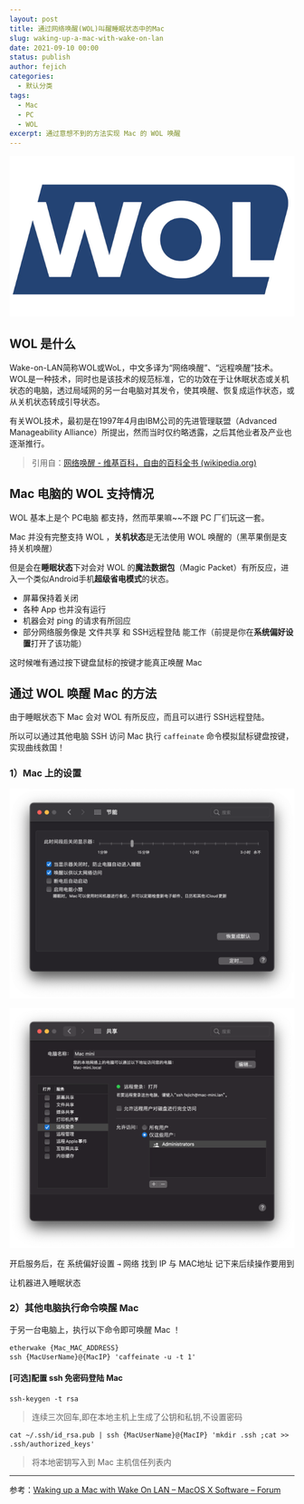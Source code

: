 ```yaml
---
layout: post
title: 通过网络唤醒(WOL)叫醒睡眠状态中的Mac
slug: waking-up-a-mac-with-wake-on-lan
date: 2021-09-10 00:00
status: publish
author: fejich
categories: 
  - 默认分类
tags: 
  - Mac
  - PC
  - WOL
excerpt: 通过意想不到的方法实现 Mac 的 WOL 唤醒
---
```


![WOL](通过网络唤醒(WOL)叫醒睡眠状态中的Mac.assets/WOL.png)

## WOL 是什么

Wake-on-LAN简称WOL或WoL，中文多译为“网络唤醒”、“远程唤醒”技术。WOL是一种技术，同时也是该技术的规范标准，它的功效在于让休眠状态或关机状态的电脑，透过局域网的另一台电脑对其发令，使其唤醒、恢复成运作状态，或从关机状态转成引导状态。

有关WOL技术，最初是在1997年4月由IBM公司的先进管理联盟（Advanced Manageability Alliance）所提出，然而当时仅约略透露，之后其他业者及产业也逐渐推行。

> 引用自：[网络唤醒 - 维基百科，自由的百科全书 (wikipedia.org)](https://zh.wikipedia.org/wiki/網路喚醒)



## Mac 电脑的 WOL 支持情况

WOL 基本上是个 PC电脑 都支持，然而苹果嘛~~不跟 PC 厂们玩这一套。

Mac 并没有完整支持 WOL ，**关机状态**是无法使用 WOL 唤醒的（黑苹果倒是支持关机唤醒）

但是会在**睡眠状态**下对会对 WOL 的**魔法数据包**（Magic Packet）有所反应，进入一个类似Android手机**超级省电模式**的状态。

+ 屏幕保持着关闭
+ 各种 App 也并没有运行
+ 机器会对 ping 的请求有所回应
+ 部分网络服务像是 文件共享 和 SSH远程登陆 能工作（前提是你在**系统偏好设置**打开了该功能）

这时候唯有通过按下键盘鼠标的按键才能真正唤醒 Mac 



## 通过 WOL 唤醒 Mac 的方法

由于睡眠状态下 Mac 会对 WOL 有所反应，而且可以进行 SSH远程登陆。

所以可以通过其他电脑 SSH 访问 Mac 执行 `caffeinate` 命令模拟鼠标键盘按键，实现曲线救国！

### 1）Mac 上的设置

![节能](通过网络唤醒(WOL)叫醒睡眠状态中的Mac.assets/节能.png)

![开启SSH](通过网络唤醒(WOL)叫醒睡眠状态中的Mac.assets/开启SSH.png)

开启服务后，在 系统偏好设置 `→` 网络 找到 IP 与 MAC地址 记下来后续操作要用到

让机器进入睡眠状态

### 2）其他电脑执行命令唤醒 Mac

于另一台电脑上，执行以下命令即可唤醒 Mac ！

```shell
etherwake {Mac_MAC_ADDRESS}
ssh {MacUserName}@{MacIP} 'caffeinate -u -t 1'
```



#### [可选]配置 ssh 免密码登陆 Mac

```shell
ssh-keygen -t rsa
```

>连续三次回车,即在本地主机上生成了公钥和私钥,不设置密码

```shell
cat ~/.ssh/id_rsa.pub | ssh {MacUserName}@{MacIP} 'mkdir .ssh ;cat >> .ssh/authorized_keys'
```

>将本地密钥写入到 Mac 主机信任列表内



---

参考：[Waking up a Mac with Wake On LAN – MacOS X Software – Forum](https://www.tweaking4all.com/forum/macos-x-software/waking-up-a-mac-with-wake-on-lan/)